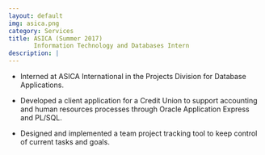 ```yaml
---
layout: default
img: asica.png
category: Services
title: ASICA (Summer 2017)
       Information Technology and Databases Intern
description: |
---
```

  * Interned at ASICA International in the Projects Division for Database Applications. 

  * Developed a client application for a Credit Union to support accounting and human resources processes through Oracle Application Express and PL/SQL.

  * Designed and implemented a team project tracking tool to keep control of current tasks and goals. 
